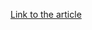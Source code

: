 [Link to the article](https://cybersecuritynews.com/squarex-discloses-browser-syncjacking-a-new-attack-technique/)

